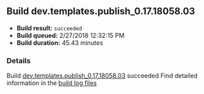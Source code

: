 ## Build dev.templates.publish_0.17.18058.03
- **Build result:** `succeeded`
- **Build queued:** 2/27/2018 12:32:15 PM
- **Build duration:** 45.43 minutes
### Details
Build [dev.templates.publish_0.17.18058.03](https://winappstudio.visualstudio.com/web/build.aspx?pcguid=a4ef43be-68ce-4195-a619-079b4d9834c2&builduri=vstfs%3a%2f%2f%2fBuild%2fBuild%2f25147) succeeded
Find detailed information in the [build log files](https://uwpctdiags.blob.core.windows.net/buildlogs/dev.templates.publish_0.17.18058.03_logs.zip)
